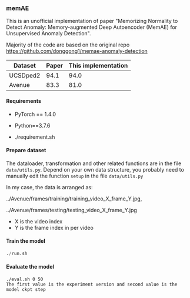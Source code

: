 ### memAE

This is an unofficial implementation of paper "Memorizing Normality to Detect Anomaly: Memory-augmented Deep Autoencoder (MemAE) for Unsupervised Anomaly Detection". 

Majority of the code are based on the original repo https://github.com/donggong1/memae-anomaly-detection

| Dataset  | Paper | This implementation |
| -------- | ----- | ------------------- |
| UCSDped2 | 94.1  | 94.0                |
| Avenue   | 83.3  | 81.0                |

#### Requirements

- PyTorch == 1.4.0

- Python==3.7.6

- ./requirement.sh

#### Prepare dataset

The dataloader, transformation and other related functions are in the file `data/utils.py`. Depend on your own data structure, you probably need to manually edit the function `setup` in the file `data/utils.py`

In my case, the data is arranged as:

../Avenue/frames/training/training_video_X_frame_Y.jpg, 

../Avenue/frames/testing/testing_video_X_frame_Y.jpg

- X is the video index
- Y is the frame index in per video

#### Train the model

```python
./run.sh
```

#### Evaluate the model

```pyth
./eval.sh 0 50
The first value is the experiment version and second value is the model ckpt step
```






